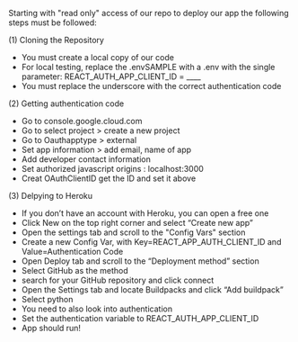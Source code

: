 Starting with "read only" access of our repo to deploy our app the following steps must be followed:



(1) Cloning the Repository 
* You must create a local copy of our code
* For local testing, replace the .envSAMPLE with a .env with the single parameter: REACT_AUTH_APP_CLIENT_ID = ____
* You must replace the underscore with the correct authentication code


(2) Getting authentication code
* Go to console.google.cloud.com
* Go to select project > create a new project
* Go to Oauthapptype > external
* Set app information > add email, name of app
* Add developer contact information
* Set authorized javascript origins : localhost:3000
* Creat OAuthClientID get the ID and set it above



(3) Delpying to Heroku
* If you don’t have an account with Heroku, you can open a free one
* Click New on the top right corner and select “Create new app”
* Open the settings tab and scroll to the "Config Vars" section
* Create a new Config Var, with Key=REACT_APP_AUTH_CLIENT_ID and Value=Authentication Code
* Open Deploy tab and scroll to the “Deployment method” section
* Select GitHub as the method
* search for your GitHub repository and click connect
* Open the Settings tab and locate Buildpacks and click “Add buildpack”
* Select python
* You need to also look into authentication
* Set the authentication variable to REACT_AUTH_APP_CLIENT_ID
* App should run!

